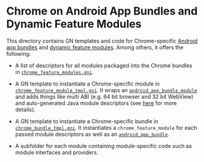 # Chrome on Android App Bundles and Dynamic Feature Modules

This directory contains GN templates and code for Chrome-specific
[Android app bundles](/build/android/docs/android_app_bundles.md) and
[dynamic feature modules](/docs/android_dynamic_feature_modules.md).
Among others, it offers the following:

* A list of descriptors for all modules packaged into the Chrome bundles in
  [`chrome_feature_modules.gni`](chrome_feature_modules.gni).

* A GN template to instantiate a Chrome-specific module in
  [`chrome_feature_module_tmpl.gni`](chrome_feature_module_tmpl.gni). It wraps
  an [`android_app_bundle_module`](/build/config/android/rules.gni) and
  adds things like multi ABI (e.g. 64 bit browser and 32 bit WebView) and
  auto-generated Java module descriptors (see
  [here](/components/module_installer/readme.md) for more details).

* A GN template to instantiate a Chrome-specific bundle in
  [`chrome_bundle_tmpl.gni`](chrome_bundle_tmpl.gni). It instantiates a
  `chrome_feature_module` for each passed module descriptors as well as an
  [`android_app_bundle`](/build/config/android/rules.gni).

* A subfolder for each module containing module-specific code such as module
  interfaces and providers.
